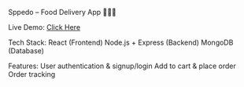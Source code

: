 Sppedo – Food Delivery App 🍔🚴‍♂️

Live Demo: [Click Here](https://drive.google.com/file/d/1SfHOLmNphnZVEEQbouq5qQj6YRn9SICt/view?usp=drive_link)

Tech Stack:
  React (Frontend)
  Node.js + Express (Backend)
  MongoDB (Database)

Features:
  User authentication & signup/login
  Add to cart & place order
  Order tracking
